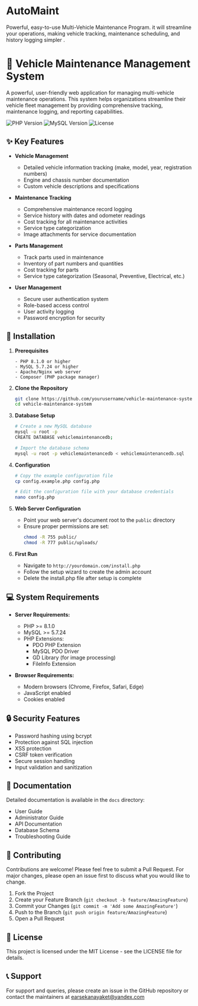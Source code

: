 # AutoMaint
 Powerful, easy-to-use Multi-Vehicle Maintenance Program. it will streamline your operations, making vehicle tracking, maintenance scheduling, and history logging simpler . 
# 🚗 Vehicle Maintenance Management System

A powerful, user-friendly web application for managing multi-vehicle maintenance operations. This system helps organizations streamline their vehicle fleet management by providing comprehensive tracking, maintenance logging, and reporting capabilities.

![PHP Version](https://img.shields.io/badge/PHP-8.1.0-blue.svg)
![MySQL Version](https://img.shields.io/badge/MySQL-5.7.24-blue.svg)
![License](https://img.shields.io/badge/license-MIT-green.svg)

## ✨ Key Features

- **Vehicle Management**
  - Detailed vehicle information tracking (make, model, year, registration numbers)
  - Engine and chassis number documentation
  - Custom vehicle descriptions and specifications

- **Maintenance Tracking**
  - Comprehensive maintenance record logging
  - Service history with dates and odometer readings
  - Cost tracking for all maintenance activities
  - Service type categorization
  - Image attachments for service documentation

- **Parts Management**
  - Track parts used in maintenance
  - Inventory of part numbers and quantities
  - Cost tracking for parts
  - Service type categorization (Seasonal, Preventive, Electrical, etc.)

- **User Management**
  - Secure user authentication system
  - Role-based access control
  - User activity logging
  - Password encryption for security

## 🚀 Installation

1. **Prerequisites**
   ```
   - PHP 8.1.0 or higher
   - MySQL 5.7.24 or higher
   - Apache/Nginx web server
   - Composer (PHP package manager)
   ```

2. **Clone the Repository**
   ```bash
   git clone https://github.com/yourusername/vehicle-maintenance-system.git
   cd vehicle-maintenance-system
   ```

3. **Database Setup**
   ```bash
   # Create a new MySQL database
   mysql -u root -p
   CREATE DATABASE vehiclemaintenancedb;
   
   # Import the database schema
   mysql -u root -p vehiclemaintenancedb < vehiclemaintenancedb.sql
   ```

4. **Configuration**
   ```bash
   # Copy the example configuration file
   cp config.example.php config.php
   
   # Edit the configuration file with your database credentials
   nano config.php
   ```

5. **Web Server Configuration**
   - Point your web server's document root to the `public` directory
   - Ensure proper permissions are set:
     ```bash
     chmod -R 755 public/
     chmod -R 777 public/uploads/
     ```

6. **First Run**
   - Navigate to `http://yourdomain.com/install.php`
   - Follow the setup wizard to create the admin account
   - Delete the install.php file after setup is complete

## 💻 System Requirements

- **Server Requirements:**
  - PHP >= 8.1.0
  - MySQL >= 5.7.24
  - PHP Extensions:
    - PDO PHP Extension
    - MySQL PDO Driver
    - GD Library (for image processing)
    - FileInfo Extension

- **Browser Requirements:**
  - Modern browsers (Chrome, Firefox, Safari, Edge)
  - JavaScript enabled
  - Cookies enabled

## 🔒 Security Features

- Password hashing using bcrypt
- Protection against SQL injection
- XSS protection
- CSRF token verification
- Secure session handling
- Input validation and sanitization

## 📖 Documentation

Detailed documentation is available in the `docs` directory:
- User Guide
- Administrator Guide
- API Documentation
- Database Schema
- Troubleshooting Guide

## 🤝 Contributing

Contributions are welcome! Please feel free to submit a Pull Request. For major changes, please open an issue first to discuss what you would like to change.

1. Fork the Project
2. Create your Feature Branch (`git checkout -b feature/AmazingFeature`)
3. Commit your Changes (`git commit -m 'Add some AmazingFeature'`)
4. Push to the Branch (`git push origin feature/AmazingFeature`)
5. Open a Pull Request

## 📝 License

This project is licensed under the MIT License - see the LICENSE file for details.

## 📞 Support

For support and queries, please create an issue in the GitHub repository or contact the maintainers at earsekanayaket@yandex.com
